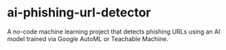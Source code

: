 # ai-phishing-url-detector
A no-code machine learning project that detects phishing URLs using an AI model trained via Google AutoML or Teachable Machine.
